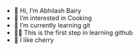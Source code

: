 - 👋 Hi, I’m Abhilash Bairy <br>
- 👀 I’m interested in Cooking <br>
- 🌱 I’m currently learning git <br>
- 🐦‍🔥 This is the first step in learning github
- 🍒 I like cherry
<!---
Bairy0411/Bairy0411 is a ✨ special ✨ repository because its `README.md` (this file) appears on your GitHub profile.
You can click the Preview link to take a look at your changes.
--->
